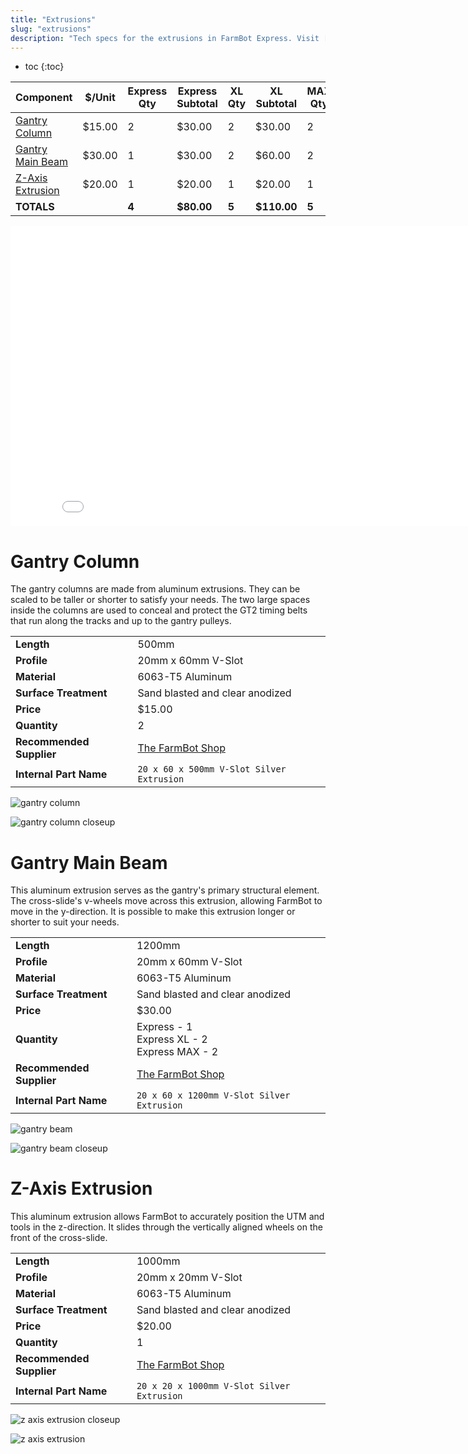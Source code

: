 ```yaml
---
title: "Extrusions"
slug: "extrusions"
description: "Tech specs for the extrusions in FarmBot Express. Visit [our shop](http://shop.farm.bot) to purchase parts."
---
```


* toc
{:toc}


|Component                     |$/Unit                        |Express Qty                   |Express Subtotal              |XL Qty                        |XL Subtotal                   |MAX Qty                       |MAX Subtotal                  |
|------------------------------|------------------------------|------------------------------|------------------------------|------------------------------|------------------------------|------------------------------|------------------------------|
|[Gantry Column](#gantry-column)|$15.00                        |2                             |$30.00                        |2                             |$30.00                        |2                             |$30.00
|[Gantry Main Beam](#gantry-main-beam)|$30.00                        |1                             |$30.00                        |2                             |$60.00                        |2                             |$60.00
|[Z-Axis Extrusion](#z-axis-extrusion)|$20.00                        |1                             |$20.00                        |1                             |$20.00                        |1                             |$20.00
|**TOTALS**                    |                              |**4**                         |**$80.00**                    |**5**                         |**$110.00**                   |**5**                         |**$110.00**



<iframe class="embedly-embed" src="//cdn.embedly.com/widgets/media.html?src=https%3A%2F%2Fwww.youtube.com%2Fembed%2FLWvoSmqNwyA%3Ffeature%3Doembed&url=http%3A%2F%2Fwww.youtube.com%2Fwatch%3Fv%3DLWvoSmqNwyA&image=https%3A%2F%2Fi.ytimg.com%2Fvi%2FLWvoSmqNwyA%2Fhqdefault.jpg&key=f2aa6fc3595946d0afc3d76cbbd25dc3&type=text%2Fhtml&schema=youtube" width="854" height="480" scrolling="no" frameborder="0" allow="autoplay; fullscreen" allowfullscreen="true"></iframe>



# Gantry Column

The gantry columns are made from aluminum extrusions. They can be scaled to be taller or shorter to satisfy your needs. The two large spaces inside the columns are used to conceal and protect the GT2 timing belts that run along the tracks and up to the gantry pulleys.

|                              |                              |
|------------------------------|------------------------------|
|**Length**                    |500mm
|**Profile**                   |20mm x 60mm V-Slot
|**Material**                  |6063-T5 Aluminum
|**Surface Treatment**         |Sand blasted and clear anodized
|**Price**                     |$15.00
|**Quantity**                  |2
|**Recommended Supplier**      |[The FarmBot Shop](http://shop.farm.bot)
|**Internal Part Name**        |`20 x 60 x 500mm V-Slot Silver Extrusion`



![gantry column](_images/gantry_column.jpg)



![gantry column closeup](_images/gantry_column_closeup.jpg)



# Gantry Main Beam

This aluminum extrusion serves as the gantry's primary structural element. The cross-slide's v-wheels move across this extrusion, allowing FarmBot to move in the y-direction. It is possible to make this extrusion longer or shorter to suit your needs.

|                              |                              |
|------------------------------|------------------------------|
|**Length**                    |1200mm
|**Profile**                   |20mm x 60mm V-Slot
|**Material**                  |6063-T5 Aluminum
|**Surface Treatment**         |Sand blasted and clear anodized
|**Price**                     |$30.00
|**Quantity**                  |Express - 1<br>Express XL - 2<br>Express MAX - 2
|**Recommended Supplier**      |[The FarmBot Shop](http://shop.farm.bot)
|**Internal Part Name**        |`20 x 60 x 1200mm V-Slot Silver Extrusion`



![gantry beam](_images/gantry_beam.jpg)



![gantry beam closeup](_images/gantry_beam_closeup.jpg)



# Z-Axis Extrusion

This aluminum extrusion allows FarmBot to accurately position the UTM and tools in the z-direction. It slides through the vertically aligned wheels on the front of the cross-slide.

|                              |                              |
|------------------------------|------------------------------|
|**Length**                    |1000mm
|**Profile**                   |20mm x 20mm V-Slot
|**Material**                  |6063-T5 Aluminum
|**Surface Treatment**         |Sand blasted and clear anodized
|**Price**                     |$20.00
|**Quantity**                  |1
|**Recommended Supplier**      |[The FarmBot Shop](http://shop.farm.bot)
|**Internal Part Name**        |`20 x 20 x 1000mm V-Slot Silver Extrusion`



![z axis extrusion closeup](_images/z_axis_extrusion_closeup.jpg)



![z axis extrusion](_images/z_axis_extrusion.jpg)




